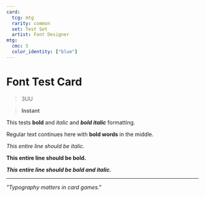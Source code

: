 ```yaml
---
card:
  tcg: mtg
  rarity: common
  set: Test Set
  artist: Font Designer
mtg:
  cmc: 5
  color_identity: ["blue"]
---
```


# Font Test Card
> 3UU

> **Instant**

This tests **bold** and *italic* and ***bold italic*** formatting.

Regular text continues here with **bold words** in the middle.

*This entire line should be italic.*

**This entire line should be bold.**

***This entire line should be bold and italic.***

-----
*"Typography matters in card games."*